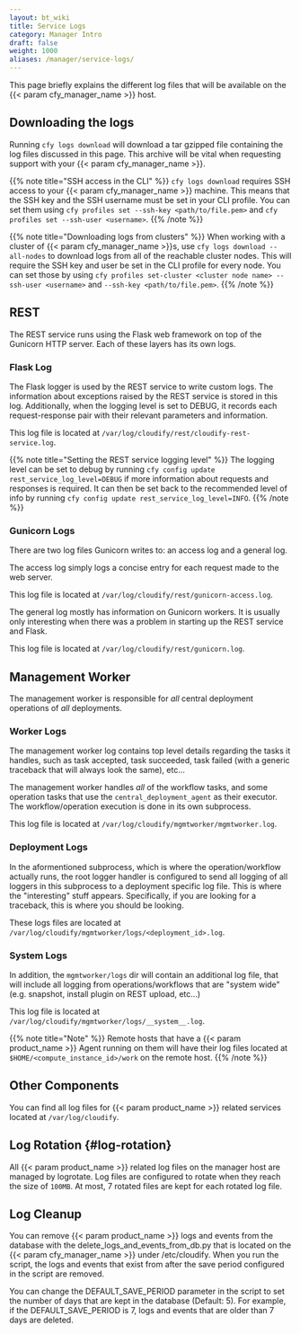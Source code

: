 ```yaml
---
layout: bt_wiki
title: Service Logs
category: Manager Intro
draft: false
weight: 1000
aliases: /manager/service-logs/
---
```


This page briefly explains the different log files that will be available on the {{< param cfy_manager_name >}} host.

## Downloading the logs

Running `cfy logs download` will download a tar gzipped file containing the log files discussed in this page. This archive will be vital when requesting support with your {{< param cfy_manager_name >}}.

{{% note title="SSH access in the CLI" %}}
`cfy logs download` requires SSH access to your {{< param cfy_manager_name >}} machine. This means that the SSH key and the SSH username must be set in your CLI profile. You can set them using `cfy profiles set --ssh-key <path/to/file.pem>` and `cfy profiles set --ssh-user <username>`.
{{% /note %}}

{{% note title="Downloading logs from clusters" %}}
When working with a cluster of {{< param cfy_manager_name >}}s, use `cfy logs download --all-nodes` to download logs from all of the reachable cluster nodes. This will require the SSH key and user be set in the CLI profile for every node. You can set those by using `cfy profiles set-cluster <cluster node name> --ssh-user <username>` and `--ssh-key <path/to/file.pem>`.
{{% /note %}}


## REST

The REST service runs using the Flask web framework on top of the Gunicorn HTTP server. Each of these layers has its own logs.

### Flask Log
The Flask logger is used by the REST service to write custom logs. The information about exceptions raised by the REST service is stored in this log. Additionally, when the logging level is set to DEBUG, it records each request-response pair with their relevant parameters and information.

This log file is located at `/var/log/cloudify/rest/cloudify-rest-service.log`.

{{% note title="Setting the REST service logging level" %}}
The logging level can be set to debug by running `cfy config update rest_service_log_level=DEBUG` if more information about requests and responses is required. It can then be set back to the recommended level of info by running `cfy config update rest_service_log_level=INFO`.
{{% /note %}}


### Gunicorn Logs
There are two log files Gunicorn writes to: an access log and a general log.

The access log simply logs a concise entry for each request made to the web server.

This log file is located at `/var/log/cloudify/rest/gunicorn-access.log`.

The general log mostly has information on Gunicorn workers. It is usually only interesting when there was a problem in starting up the REST
service and Flask.

This log file is located at `/var/log/cloudify/rest/gunicorn.log`.


## Management Worker

The management worker is responsible for *all* central deployment operations of *all* deployments.

### Worker Logs

The management worker log contains top level details regarding the tasks it handles, such as task accepted,
task succeeded, task failed (with a generic traceback that will always look the same), etc...

The management worker handles _all_ of the workflow tasks, and some operation
tasks that use the `central_deployment_agent` as their executor. The
workflow/operation execution is done in its own subprocess.

This log file is located at `/var/log/cloudify/mgmtworker/mgmtworker.log`.

### Deployment Logs

In the aformentioned subprocess, which is where the operation/workflow actually runs, the root logger handler is configured to send all logging of all
loggers in this subprocess to a deployment specific log file. This is where the "interesting" stuff appears. Specifically, if you are looking for a traceback,
this is where you should be looking.

These logs files are located at `/var/log/cloudify/mgmtworker/logs/<deployment_id>.log`.

### System Logs

In addition, the `mgmtworker/logs` dir will contain an additional log file, that will include all logging from operations/workflows that are
"system wide" (e.g. snapshot, install plugin on REST upload, etc...)

This log file is located at `/var/log/cloudify/mgmtworker/logs/__system__.log`.

{{% note title="Note" %}}
Remote hosts that have a {{< param product_name >}} Agent running on them will have their log files located at `$HOME/<compute_instance_id>/work` on the remote host.
{{% /note %}}

## Other Components

You can find all log files for {{< param product_name >}} related services located at `/var/log/cloudify`.

## Log Rotation {#log-rotation}

All {{< param product_name >}} related log files on the manager host are managed by logrotate. Log files are configured to rotate when they reach the size of `100MB`.
At most, 7 rotated files are kept for each rotated log file.

## Log Cleanup

You can remove {{< param product_name >}} logs and events from the database with the delete_logs_and_events_from_db.py that is located on the {{< param cfy_manager_name >}} under /etc/cloudify.
When you run the script, the logs and events that exist from after the save period configured in the script are removed.

You can change the DEFAULT_SAVE_PERIOD parameter in the script to set the number of days that are kept in the database (Default: 5). For example, if the DEFAULT_SAVE_PERIOD is 7, logs and events that are older than 7 days are deleted.
